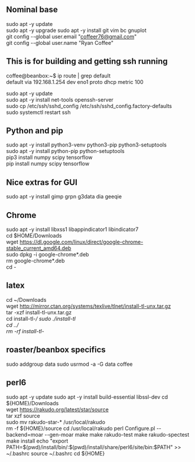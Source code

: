 ## Nominal base  
sudo apt -y update  
sudo apt -y upgrade
sudo apt -y install git vim bc gnuplot   
git config --global user.email "coffeer76@gmail.com"  
git config --global user.name "Ryan Coffee"  


## This is for building and getting ssh running  

coffee@beanbox:~$ ip route | grep default  
default via 192.168.1.254 dev eno1 proto dhcp metric 100   

sudo apt -y update  
sudo apt -y install net-tools openssh-server  
sudo cp /etc/ssh/sshd_config /etc/ssh/sshd_config.factory-defaults  
sudo systemctl restart ssh  

## Python and pip  
sudo apt -y install python3-venv python3-pip python3-setuptools  
sudo apt -y install python-pip python-setuptools  
pip3 install numpy scipy tensorflow  
pip install numpy scipy	tensorflow    

## Nice extras for GUI   
sudo apt -y install gimp grpn g3data dia geeqie

## Chrome
sudo apt -y install libxss1 libappindicator1 libindicator7  
cd $HOME/Downloads  
wget https://dl.google.com/linux/direct/google-chrome-stable_current_amd64.deb  
sudo dpkg -i google-chrome*.deb  
rm google-chrome*.deb  
cd -

## latex  
cd ~/Downloads  
wget http://mirror.ctan.org/systems/texlive/tlnet/install-tl-unx.tar.gz  
tar -xzf install-tl-unx.tar.gz  
cd install-tl-*/
sudo ./install-tl  
cd ../  
rm -rf install-tl-*  

## roaster/beanbox specifics
sudo addgroup data 
sudo usrmod -a -G data coffee

## perl6   
sudo apt -y update
sudo apt -y install build-essential libssl-dev
cd ${HOME}/Downloads  
wget https://rakudo.org/latest/star/source  
tar xzf source  
sudo mv rakudo-star-* /usr/local/rakudo  
rm -f ${HOME}/source
cd /usr/local/rakudo
perl Configure.pl --backend=moar --gen-moar
make
make rakudo-test
make rakudo-spectest
make install
echo "export PATH=$(pwd)/install/bin/:$(pwd)/install/share/perl6/site/bin:\$PATH" >> ~/.bashrc
source ~/.bashrc
cd ${HOME}

